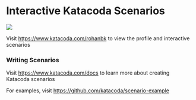 # Interactive Katacoda Scenarios

[![](http://shields.katacoda.com/katacoda/rohanbk/count.svg)](https://www.katacoda.com/rohanbk "Get your profile on Katacoda.com")

Visit https://www.katacoda.com/rohanbk to view the profile and interactive scenarios

### Writing Scenarios
Visit https://www.katacoda.com/docs to learn more about creating Katacoda scenarios

For examples, visit https://github.com/katacoda/scenario-example
